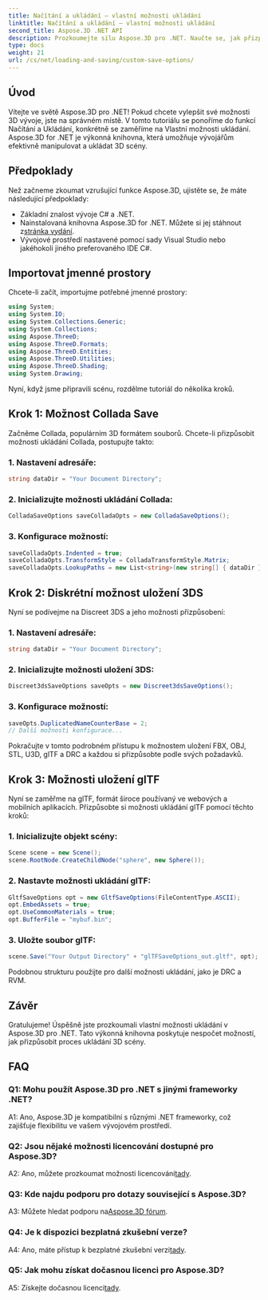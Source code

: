 ```yaml
---
title: Načítání a ukládání – vlastní možnosti ukládání
linktitle: Načítání a ukládání – vlastní možnosti ukládání
second_title: Aspose.3D .NET API
description: Prozkoumejte sílu Aspose.3D pro .NET. Naučte se, jak přizpůsobit ukládání 3D scény pomocí podrobných průvodců ve formátech Collada, 3DS, FBX, OBJ, STL, U3D, glTF, DRC a RVM.
type: docs
weight: 21
url: /cs/net/loading-and-saving/custom-save-options/
---
```

## Úvod

Vítejte ve světě Aspose.3D pro .NET! Pokud chcete vylepšit své možnosti 3D vývoje, jste na správném místě. V tomto tutoriálu se ponoříme do funkcí Načítání a Ukládání, konkrétně se zaměříme na Vlastní možnosti ukládání. Aspose.3D for .NET je výkonná knihovna, která umožňuje vývojářům efektivně manipulovat a ukládat 3D scény.

## Předpoklady

Než začneme zkoumat vzrušující funkce Aspose.3D, ujistěte se, že máte následující předpoklady:

- Základní znalost vývoje C# a .NET.
-  Nainstalovaná knihovna Aspose.3D for .NET. Můžete si jej stáhnout z[stránka vydání](https://releases.aspose.com/3d/net/).
- Vývojové prostředí nastavené pomocí sady Visual Studio nebo jakéhokoli jiného preferovaného IDE C#.

## Importovat jmenné prostory

Chcete-li začít, importujme potřebné jmenné prostory:

```csharp
using System;
using System.IO;
using System.Collections.Generic;
using System.Collections;
using Aspose.ThreeD;
using Aspose.ThreeD.Formats;
using Aspose.ThreeD.Entities;
using Aspose.ThreeD.Utilities;
using Aspose.ThreeD.Shading;
using System.Drawing;
```

Nyní, když jsme připravili scénu, rozdělme tutoriál do několika kroků.

## Krok 1: Možnost Collada Save

Začněme Collada, populárním 3D formátem souborů. Chcete-li přizpůsobit možnosti ukládání Collada, postupujte takto:

### 1. Nastavení adresáře:
   ```csharp
   string dataDir = "Your Document Directory";
   ```

### 2. Inicializujte možnosti ukládání Collada:
   ```csharp
   ColladaSaveOptions saveColladaOpts = new ColladaSaveOptions();
   ```

### 3. Konfigurace možností:
   ```csharp
   saveColladaOpts.Indented = true;
   saveColladaOpts.TransformStyle = ColladaTransformStyle.Matrix;
   saveColladaOpts.LookupPaths = new List<string>(new string[] { dataDir });
   ```

## Krok 2: Diskrétní možnost uložení 3DS

Nyní se podívejme na Discreet 3DS a jeho možnosti přizpůsobení:

### 1. Nastavení adresáře:
   ```csharp
   string dataDir = "Your Document Directory";
   ```

### 2. Inicializujte možnosti uložení 3DS:
   ```csharp
   Discreet3dsSaveOptions saveOpts = new Discreet3dsSaveOptions();
   ```

### 3. Konfigurace možností:
   ```csharp
   saveOpts.DuplicatedNameCounterBase = 2;
   // Další možnosti konfigurace...
   ```

Pokračujte v tomto podrobném přístupu k možnostem uložení FBX, OBJ, STL, U3D, glTF a DRC a každou si přizpůsobte podle svých požadavků.

## Krok 3: Možnosti uložení glTF

Nyní se zaměřme na glTF, formát široce používaný ve webových a mobilních aplikacích. Přizpůsobte si možnosti ukládání glTF pomocí těchto kroků:

### 1. Inicializujte objekt scény:
   ```csharp
   Scene scene = new Scene();
   scene.RootNode.CreateChildNode("sphere", new Sphere());
   ```

### 2. Nastavte možnosti ukládání glTF:
   ```csharp
   GltfSaveOptions opt = new GltfSaveOptions(FileContentType.ASCII);
   opt.EmbedAssets = true;
   opt.UseCommonMaterials = true;
   opt.BufferFile = "mybuf.bin";
   ```

### 3. Uložte soubor glTF:
   ```csharp
   scene.Save("Your Output Directory" + "glTFSaveOptions_out.gltf", opt);
   ```

Podobnou strukturu použijte pro další možnosti ukládání, jako je DRC a RVM.

## Závěr

Gratulujeme! Úspěšně jste prozkoumali vlastní možnosti ukládání v Aspose.3D pro .NET. Tato výkonná knihovna poskytuje nespočet možností, jak přizpůsobit proces ukládání 3D scény.

## FAQ

### Q1: Mohu použít Aspose.3D pro .NET s jinými frameworky .NET?

A1: Ano, Aspose.3D je kompatibilní s různými .NET frameworky, což zajišťuje flexibilitu ve vašem vývojovém prostředí.

### Q2: Jsou nějaké možnosti licencování dostupné pro Aspose.3D?

 A2: Ano, můžete prozkoumat možnosti licencování[tady](https://purchase.aspose.com/buy).

### Q3: Kde najdu podporu pro dotazy související s Aspose.3D?

 A3: Můžete hledat podporu na[Aspose.3D fórum](https://forum.aspose.com/c/3d/18).

### Q4: Je k dispozici bezplatná zkušební verze?

 A4: Ano, máte přístup k bezplatné zkušební verzi[tady](https://releases.aspose.com/).

### Q5: Jak mohu získat dočasnou licenci pro Aspose.3D?

 A5: Získejte dočasnou licenci[tady](https://purchase.aspose.com/temporary-license/).